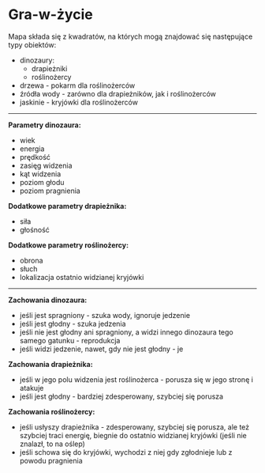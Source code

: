 # Gra-w-życie

Mapa składa się z kwadratów, na których mogą znajdować się następujące typy obiektów:
- dinozaury:
  * drapieżniki
  * roślinożercy
- drzewa - pokarm dla roślinożerców
- źródła wody - zarówno dla drapieżników, jak i roślinożerców
- jaskinie - kryjówki dla roślinożerców

---

<b>Parametry dinozaura:</b>
- wiek
- energia
- prędkość
- zasięg widzenia
- kąt widzenia
- poziom głodu
- poziom pragnienia

<b>Dodatkowe parametry drapieżnika:</b>
- siła
- głośność

<b>Dodatkowe parametry roślinożercy:</b>
- obrona
- słuch
- lokalizacja ostatnio widzianej kryjówki

---

<b>Zachowania dinozaura:</b>
- jeśli jest spragniony - szuka wody, ignoruje jedzenie
- jeśli jest głodny - szuka jedzenia
- jeśli nie jest głodny ani spragniony, a widzi innego dinozaura tego samego gatunku - reprodukcja
- jeśli widzi jedzenie, nawet, gdy nie jest głodny - je

<b>Zachowania drapieżnika:</b>
- jeśli w jego polu widzenia jest roślinożerca - porusza się w jego stronę i atakuje
- jeśli jest głodny - bardziej zdesperowany, szybciej się porusza

<b>Zachowania roślinożercy:</b>
- jeśli usłyszy drapieżnika - zdesperowany, szybciej się porusza, ale też szybciej traci energię, biegnie do ostatnio widzianej kryjówki (jeśli nie znalazł, to na oślep)
- jeśli schowa się do kryjówki, wychodzi z niej gdy zgłodnieje lub z powodu pragnienia
